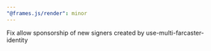 ```yaml
---
"@frames.js/render": minor
---
```


Fix allow sponsorship of new signers created by use-multi-farcaster-identity
